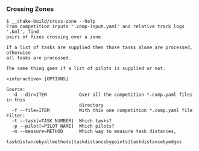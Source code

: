 ### Crossing Zones

    $ __shake-build/cross-zone --help
    From competition inputs '.comp-input.yaml' and relative track logs '.kml', find
    pairs of fixes crossing over a zone.

    If a list of tasks are supplied then those tasks alone are processed, otherwise
    all tasks are processed.

    The same thing goes if a list of pilots is supplied or not.

    <interactive> [OPTIONS]

    Source:
      -d --dir=ITEM            Over all the competition *.comp.yaml files in this
                               directory
      -f --file=ITEM           With this one competition *.comp.yaml file
    Filter:
      -t --task[=TASK NUMBER]  Which tasks?
      -p --pilot[=PILOT NAME]  Which pilots?
      -m --measure=METHOD      Which way to measure task distances,
                               taskdistancebyallmethods|taskdistancebypoints|taskdistancebyedges
